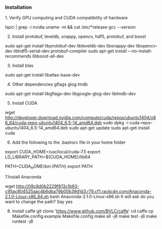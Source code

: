 <h3>Installation</h3>
1. Verify GPU computing and CUDA compatibility of hardware

lspci | grep -i nvidia
uname -m && cat /etc/*release
 gcc --version

2. Install protobuf, leveldb, snappy, opencv, hdf5, protobuf, and boost

sudo apt-get install libprotobuf-dev libleveldb-dev libsnappy-dev libopencv-dev libhdf5-serial-dev protobuf-compiler
sudo apt-get install --no-install-recommends libboost-all-dev

3. Install blas

sudo apt-get install libatlas-base-dev

4. Other dependencies gflags glog lmdb

sudo apt-get install libgflags-dev libgoogle-glog-dev liblmdb-dev

5. Install CUDA

wget http://developer.download.nvidia.com/compute/cuda/repos/ubuntu1404/x86_64/cuda-repo-ubuntu1404_6.5-14_amd64.deb
sudo dpkg -i cuda-repo-ubuntu1404_6.5-14_amd64.deb
sudo apt-get update
sudo apt-get install cuda

6. Add the following to the .bashsrc file in your home folder

export CUDA_HOME=/usr/local/cuda-7.5 
export LD_LIBRARY_PATH=${CUDA_HOME}/lib64 
 
PATH=${CUDA_HOME}/bin:${PATH} 
export PATH 

7.Install Anaconda

wget http://09c8d0b2229f813c1b93-c95ac804525aac4b6dba79b00b39d1d3.r79.cf1.rackcdn.com/Anaconda-2.1.0-Linux-x86_64.sh
bash Anaconda-2.1.0-Linux-x86.sh
It will ask do you want to change the path? Say yes

8. Install caffe
git clone 'https://www.github.com/BVLC/caffe'
cd caffe
cp Makefile.config.example Makefile.config
make all -j8
make test -j8
make runtest -j8
